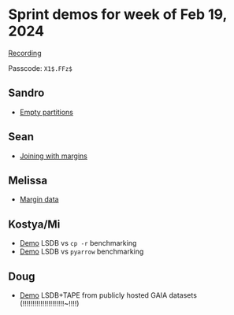 # Sprint demos for week of Feb 19, 2024

[Recording](https://cmu.zoom.us/rec/share/9oCRKcdp4U556nXJ4x1nFWeiEKi9jqPKUn9_zDesqGFbrnRJTm2yzNFRTf2JCouR.6St9ptF7jfjN6BoJ?startTime=1708621578000)

Passcode: `X1$.FFz$`

## Sandro

* [Empty partitions](./empty-partitions.ipynb)

## Sean

* [Joining with margins](./join_margin.ipynb)

## Melissa

* [Margin data](./almanac_margins.ipynb)

## Kostya/Mi

* [Demo](./banch-vs-cp.md) LSDB  vs `cp -r` benchmarking
* [Demo](./bench-vs-pyarrow.md) LSDB vs `pyarrow` benchmarking

## Doug
* [Demo](./gaia_ztf_box_crossmatch.ipynb) LSDB+TAPE from publicly hosted GAIA datasets (!!!!!!!!!!!!!!!!!!!!!~!!!!)
